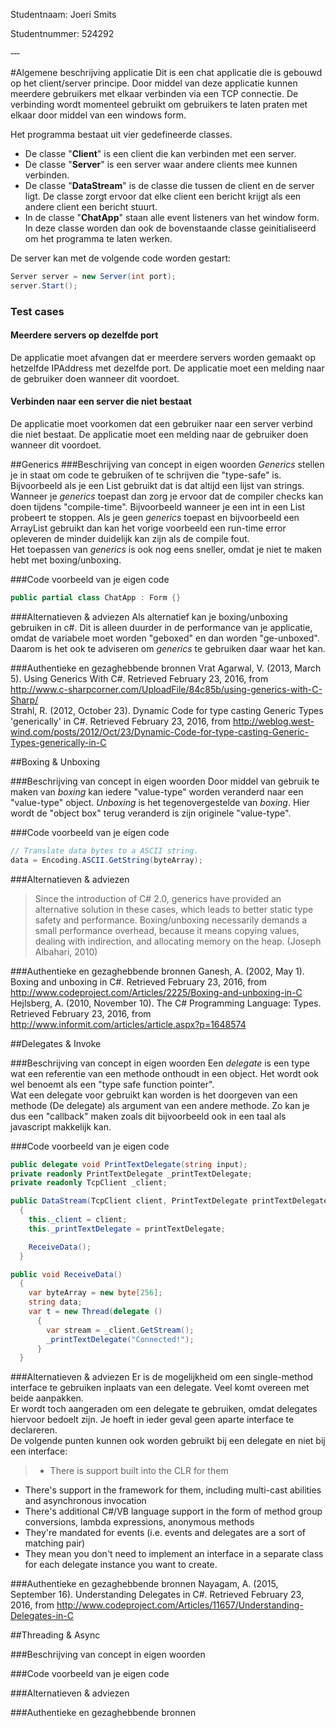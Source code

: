 Studentnaam: Joeri Smits

Studentnummer: 524292

‐‐‐

#Algemene beschrijving applicatie
Dit is een chat applicatie die is gebouwd op het client/server principe. Door middel van deze applicatie kunnen meerdere gebruikers met elkaar verbinden via een TCP connectie. De verbinding wordt momenteel gebruikt om gebruikers te laten praten met elkaar door middel van een windows form.

Het programma bestaat uit vier gedefineerde classes. 
* De classe "**Client**" is een client die kan verbinden met een server.
* De classe "**Server**" is een server waar andere clients mee kunnen verbinden.
* De classe "**DataStream**" is de classe die tussen de client en de server ligt. De classe zorgt ervoor dat elke client een bericht krijgt als een andere client een bericht stuurt.
* In de classe "**ChatApp**" staan alle event listeners van het window form. In deze classe worden dan ook de bovenstaande classe geinitialiseerd om het programma te laten werken.

De server kan met de volgende code worden gestart:
```cs
Server server = new Server(int port);
server.Start();
```

### Test cases
#### Meerdere servers op dezelfde port
De applicatie moet afvangen dat er meerdere servers worden gemaakt op hetzelfde IPAddress met dezelfde port. De applicatie moet een melding naar de gebruiker doen wanneer dit voordoet.

#### Verbinden naar een server die niet bestaat
De applicatie moet voorkomen dat een gebruiker naar een server verbind die niet bestaat. De applicatie moet een melding naar de gebruiker doen wanneer dit voordoet.

##Generics
###Beschrijving van concept in eigen woorden
_Generics_ stellen je in staat om code te gebruiken of te schrijven die "type-safe" is. Bijvoorbeeld als je een List<string> gebruikt dat is dat altijd een lijst van strings.  
Wanneer je _generics_ toepast dan zorg je ervoor dat de compiler checks kan doen tijdens "compile-time". Bijvoorbeeld wanneer je een int in een List<string> probeert te stoppen. Als je geen _generics_ toepast en bijvoorbeeld een ArrayList gebruikt dan kan het vorige voorbeeld een run-time error opleveren de minder duidelijk kan zijn als de compile fout.  
Het toepassen van _generics_ is ook nog eens sneller, omdat je niet te maken hebt met boxing/unboxing.

###Code voorbeeld van je eigen code
```cs
public partial class ChatApp : Form {}
```

###Alternatieven & adviezen
Als alternatief kan je boxing/unboxing gebruiken in c#. Dit is alleen duurder in de performance van je applicatie, omdat de variabele moet worden "geboxed" en dan worden "ge-unboxed". Daarom is het ook te adviseren om _generics_ te gebruiken daar waar het kan.

###Authentieke en gezaghebbende bronnen
Vrat Agarwal, V. (2013, March 5). Using Generics With C#. Retrieved February 23, 2016, from http://www.c-sharpcorner.com/UploadFile/84c85b/using-generics-with-C-Sharp/  
Strahl, R. (2012, October 23). Dynamic Code for type casting Generic Types 'generically' in C#. Retrieved February 23, 2016, from http://weblog.west-wind.com/posts/2012/Oct/23/Dynamic-Code-for-type-casting-Generic-Types-generically-in-C

##Boxing & Unboxing

###Beschrijving van concept in eigen woorden
Door middel van gebruik te maken van _boxing_ kan iedere "value-type" worden veranderd naar een "value-type" object. _Unboxing_ is het tegenovergestelde van _boxing_. Hier wordt de "object box" terug veranderd is zijn originele "value-type".

###Code voorbeeld van je eigen code
```cs
// Translate data bytes to a ASCII string.
data = Encoding.ASCII.GetString(byteArray);
```
###Alternatieven & adviezen
>Since the introduction of C# 2.0, generics have provided an alternative solution in these cases, which leads to better static type safety and performance. Boxing/unboxing necessarily demands a small performance overhead, because it means copying values, dealing with indirection, and allocating memory on the heap. (Joseph Albahari, 2010)

###Authentieke en gezaghebbende bronnen
Ganesh, A. (2002, May 1). Boxing and unboxing in C#. Retrieved February 23, 2016, from http://www.codeproject.com/Articles/2225/Boxing-and-unboxing-in-C  
Hejlsberg, A. (2010, November 10). The C# Programming Language: Types. Retrieved February 23, 2016, from http://www.informit.com/articles/article.aspx?p=1648574

##Delegates & Invoke

###Beschrijving van concept in eigen woorden
Een _delegate_ is een type wat een referentie van een methode onthoudt in een object. Het wordt ook wel benoemt als een "type safe function pointer".  
Wat een delegate voor gebruikt kan worden is het doorgeven van een methode (De delegate) als argument van een andere methode. Zo kan je dus een "callback" maken zoals dit bijvoorbeeld ook in een taal als javascript makkelijk kan.

###Code voorbeeld van je eigen code
```cs
public delegate void PrintTextDelegate(string input);
private readonly PrintTextDelegate _printTextDelegate;
private readonly TcpClient _client;

public DataStream(TcpClient client, PrintTextDelegate printTextDelegate)
  {
    this._client = client;
    this._printTextDelegate = printTextDelegate;

    ReceiveData();
  }

public void ReceiveData()
  {
    var byteArray = new byte[256];
    string data;
    var t = new Thread(delegate ()
      {
        var stream = _client.GetStream();
        _printTextDelegate("Connected!");
      }
  }
```
###Alternatieven & adviezen
Er is de mogelijkheid om een single-method interface te gebruiken inplaats van een delegate. Veel komt overeen met beide aanpakken.  
Er wordt toch aangeraden om een delegate te gebruiken, omdat delegates hiervoor bedoelt zijn. Je hoeft in ieder geval geen aparte interface te declareren.  
De volgende punten kunnen ook worden gebruikt bij een delegate en niet bij een interface:
>* There is support built into the CLR for them
* There's support in the framework for them, including multi-cast abilities and asynchronous invocation
* There's additional C#/VB language support in the form of method group conversions, lambda expressions, anonymous methods
* They're mandated for events (i.e. events and delegates are a sort of matching pair)
* They mean you don't need to implement an interface in a separate class for each delegate instance you want to create.

###Authentieke en gezaghebbende bronnen
Nayagam, A. (2015, September 16). Understanding Delegates in C#. Retrieved February 23, 2016, from http://www.codeproject.com/Articles/11657/Understanding-Delegates-in-C

##Threading & Async

###Beschrijving van concept in eigen woorden

###Code voorbeeld van je eigen code

###Alternatieven & adviezen

###Authentieke en gezaghebbende bronnen

